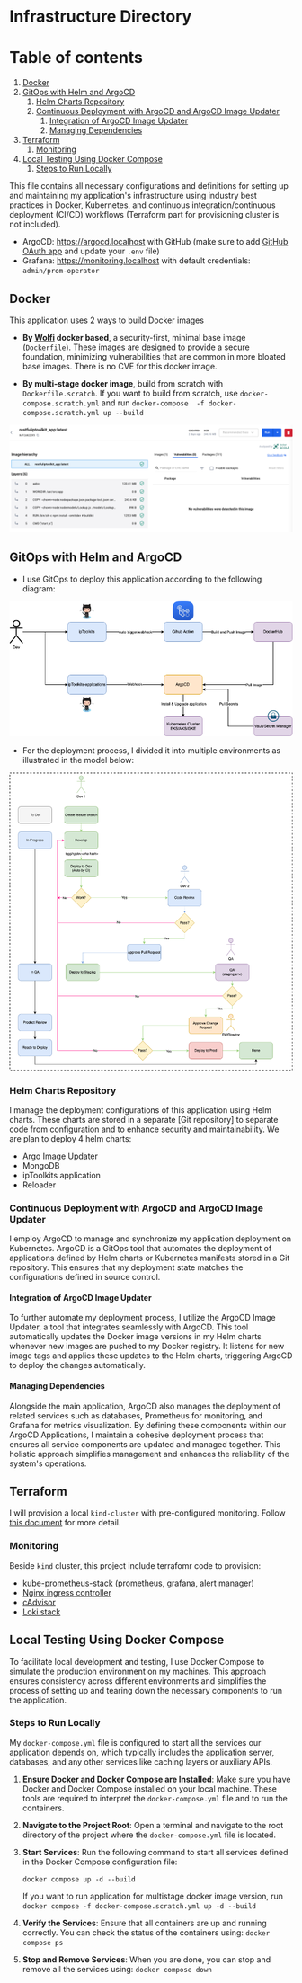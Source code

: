 # Infrastructure Directory

# Table of contents

1. [Docker](#docker)
2. [GitOps with Helm and ArgoCD](#gitops-with-helm-and-argocd)
    1. [Helm Charts Repository](#helm-charts-repository)
    2. [Continuous Deployment with ArgoCD and ArgoCD Image Updater](#continuous-deployment-with-argocd-and-argocd-image-updater)
       1. [Integration of ArgoCD Image Updater](#integration-of-argocd-image-updater)
       2. [Managing Dependencies](#managing-dependencies)
3. [Terraform](#terraform)
   1. [Monitoring](#montioring)
4. [Local Testing Using Docker Compose](#local-testing-using-docker-compose)
   1. [Steps to Run Locally](#steps-to-run-locally)

This file contains all necessary configurations and definitions for setting up and maintaining my application's infrastructure using industry best practices in Docker, Kubernetes, and continuous integration/continuous deployment (CI/CD) workflows (Terraform part for provisioning cluster is not included).

- ArgoCD: <https://argocd.localhost> with GitHub (make sure to add [GitHub OAuth app](https://www.infracloud.io/blogs/enabling-sso-authentication-argo-cd/) and update your `.env` file)
- Grafana: <https://monitoring.localhost> with default credentials: `admin/prom-operator`

## Docker

This application uses 2 ways to build Docker images

- **By [Wolfi](https://github.com/wolfi-dev) docker based**, a security-first, minimal base image (`Dockerfile`). These images are designed to provide a secure foundation, minimizing vulnerabilities that are common in more bloated base images. There is no CVE for this docker image.

- **By multi-stage docker image**, build from scratch with `Dockerfile.scratch`. If you want to build from scratch, use `docker-compose.scratch.yml` and run `docker-compose  -f docker-compose.scratch.yml up --build`

![alt text](images/no-cve.png "Docker without CVE")

## GitOps with Helm and ArgoCD

- I use GitOps to deploy this application according to the following diagram:

![alt text](images/cicd.png "GitOps")

- For the deployment process, I divided it into multiple environments as illustrated in the model below:

![alt text](images/flow.png "Deployment process")

### Helm Charts Repository

I manage the deployment configurations of this application using Helm charts. These charts are stored in a separate [Git repository] to separate code from configuration and to enhance security and maintainability. We are plan to deploy 4 helm charts:

- Argo Image Updater
- MongoDB
- ipToolkits application
- Reloader

### Continuous Deployment with ArgoCD and ArgoCD Image Updater

I employ ArgoCD to manage and synchronize my application deployment on Kubernetes. ArgoCD is a GitOps tool that automates the deployment of applications defined by Helm charts or Kubernetes manifests stored in a Git repository. This ensures that my deployment state matches the configurations defined in source control.

#### Integration of ArgoCD Image Updater

To further automate my deployment process, I utilize the ArgoCD Image Updater, a tool that integrates seamlessly with ArgoCD. This tool automatically updates the Docker image versions in my Helm charts whenever new images are pushed to my Docker registry. It listens for new image tags and applies these updates to the Helm charts, triggering ArgoCD to deploy the changes automatically.

#### Managing Dependencies

Alongside the main application, ArgoCD also manages the deployment of related services such as databases, Prometheus for monitoring, and Grafana for metrics visualization. By defining these components within our ArgoCD Applications, I maintain a cohesive deployment process that ensures all service components are updated and managed together. This holistic approach simplifies management and enhances the reliability of the system's operations.

## Terraform

I will provision a local `kind-cluster` with pre-configured monitoring. Follow [this document](./TERRAFORM.md) for more detail.

### Monitoring

Beside `kind` cluster, this project include terrafomr code to provision:

- [kube-prometheus-stack](https://github.com/prometheus-community/helm-charts/tree/main/charts/kube-prometheus-stack) (prometheus, grafana, alert manager)
- [Nginx ingress controller](https://kubernetes.github.io/ingress-nginx)
- [cAdvisor](https://ckotzbauer.github.io/helm-charts)
- [Loki stack](https://github.com/grafana/helm-charts/tree/main/charts/loki-stack)

## Local Testing Using Docker Compose

To facilitate local development and testing, I use Docker Compose to simulate the production environment on my machines. This approach ensures consistency across different environments and simplifies the process of setting up and tearing down the necessary components to run the application.

### Steps to Run Locally

My `docker-compose.yml` file is configured to start all the services our application depends on, which typically includes the application server, databases, and any other services like caching layers or auxiliary APIs.

1. **Ensure Docker and Docker Compose are Installed**: Make sure you have Docker and Docker Compose installed on your local machine. These tools are required to interpret the `docker-compose.yml` file and to run the containers.
1. **Navigate to the Project Root**: Open a terminal and navigate to the root directory of the project where the `docker-compose.yml` file is located.
1. **Start Services**: Run the following command to start all services defined in the Docker Compose configuration file:

   ```shell
   docker compose up -d --build
   ```

   If you want to run application for multistage docker image version, run `docker compose -f docker-compose.scratch.yml up -d --build`

1. **Verify the Services**: Ensure that all containers are up and running correctly. You can check the status of the containers using: `docker compose ps`

1. **Stop and Remove Services**: When you are done, you can stop and remove all the services using: `docker compose down`

